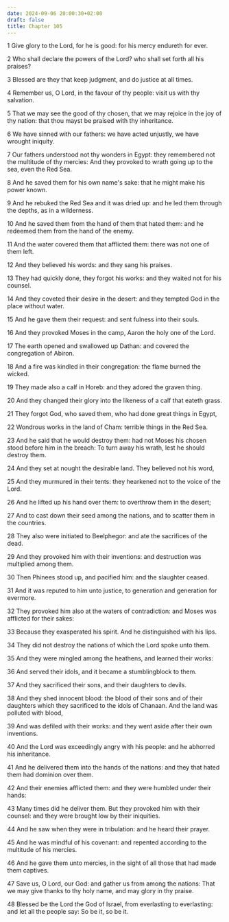 ```yaml
---
date: 2024-09-06 20:00:30+02:00
draft: false
title: Chapter 105
---
```




1 Give glory to the Lord, for he is good: for his mercy endureth for ever.

2 Who shall declare the powers of the Lord? who shall set forth all his praises?

3 Blessed are they that keep judgment, and do justice at all times.

4 Remember us, O Lord, in the favour of thy people: visit us with thy salvation.

5 That we may see the good of thy chosen, that we may rejoice in the joy of thy nation: that thou mayst be praised with thy inheritance.

6 We have sinned with our fathers: we have acted unjustly, we have wrought iniquity.

7 Our fathers understood not thy wonders in Egypt: they remembered not the multitude of thy mercies: And they provoked to wrath going up to the sea, even the Red Sea.

8 And he saved them for his own name's sake: that he might make his power known.

9 And he rebuked the Red Sea and it was dried up: and he led them through the depths, as in a wilderness.

10 And he saved them from the hand of them that hated them: and he redeemed them from the hand of the enemy.

11 And the water covered them that afflicted them: there was not one of them left.

12 And they believed his words: and they sang his praises.

13 They had quickly done, they forgot his works: and they waited not for his counsel.

14 And they coveted their desire in the desert: and they tempted God in the place without water.

15 And he gave them their request: and sent fulness into their souls.

16 And they provoked Moses in the camp, Aaron the holy one of the Lord.

17 The earth opened and swallowed up Dathan: and covered the congregation of Abiron.

18 And a fire was kindled in their congregation: the flame burned the wicked.

19 They made also a calf in Horeb: and they adored the graven thing.

20 And they changed their glory into the likeness of a calf that eateth grass.

21 They forgot God, who saved them, who had done great things in Egypt,

22 Wondrous works in the land of Cham: terrible things in the Red Sea.

23 And he said that he would destroy them: had not Moses his chosen stood before him in the breach: To turn away his wrath, lest he should destroy them.

24 And they set at nought the desirable land. They believed not his word,

25 And they murmured in their tents: they hearkened not to the voice of the Lord.

26 And he lifted up his hand over them: to overthrow them in the desert;

27 And to cast down their seed among the nations, and to scatter them in the countries.

28 They also were initiated to Beelphegor: and ate the sacrifices of the dead.

29 And they provoked him with their inventions: and destruction was multiplied among them.

30 Then Phinees stood up, and pacified him: and the slaughter ceased.

31 And it was reputed to him unto justice, to generation and generation for evermore.

32 They provoked him also at the waters of contradiction: and Moses was afflicted for their sakes:

33 Because they exasperated his spirit. And he distinguished with his lips.

34 They did not destroy the nations of which the Lord spoke unto them.

35 And they were mingled among the heathens, and learned their works:

36 And served their idols, and it became a stumblingblock to them.

37 And they sacrificed their sons, and their daughters to devils.

38 And they shed innocent blood: the blood of their sons and of their daughters which they sacrificed to the idols of Chanaan. And the land was polluted with blood,

39 And was defiled with their works: and they went aside after their own inventions.

40 And the Lord was exceedingly angry with his people: and he abhorred his inheritance.

41 And he delivered them into the hands of the nations: and they that hated them had dominion over them.

42 And their enemies afflicted them: and they were humbled under their hands:

43 Many times did he deliver them. But they provoked him with their counsel: and they were brought low by their iniquities.

44 And he saw when they were in tribulation: and he heard their prayer.

45 And he was mindful of his covenant: and repented according to the multitude of his mercies.

46 And he gave them unto mercies, in the sight of all those that had made them captives.

47 Save us, O Lord, our God: and gather us from among the nations: That we may give thanks to thy holy name, and may glory in thy praise.

48 Blessed be the Lord the God of Israel, from everlasting to everlasting: and let all the people say: So be it, so be it.

